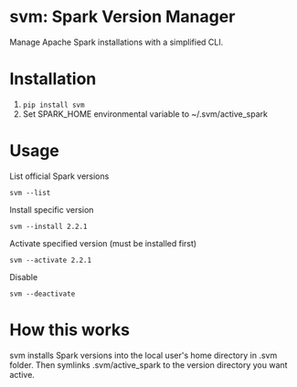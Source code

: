 # svm: Spark Version Manager
Manage Apache Spark installations with a simplified CLI.

# Installation
1. `pip install svm`
2. Set SPARK_HOME environmental variable to ~/.svm/active_spark  

# Usage
List official Spark versions

`svm --list`

Install specific version

`svm --install 2.2.1`

Activate specified version (must be installed first)

`svm --activate 2.2.1`

Disable 

`svm --deactivate`

# How this works
svm installs Spark versions into the local user's home directory in .svm folder. Then symlinks .svm/active_spark to the version directory you want active.
